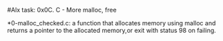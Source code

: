 #Alx task: 0x0C. C - More malloc, free

*0-malloc_checked.c: a function that allocates memory using malloc and returns a pointer to the allocated memory,or exit with status 98 on failing.  

